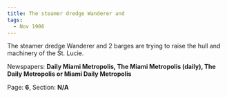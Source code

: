 ```yaml
---  
title: The steamer dredge Wanderer and  
tags:  
  - Nov 1906  
---  
```

  
The steamer dredge Wanderer and 2 barges are trying to raise the hull and machinery of the St. Lucie.  
  
Newspapers: **Daily Miami Metropolis, The Miami Metropolis (daily), The Daily Metropolis or Miami Daily Metropolis**  
  
Page: **6**, Section: **N/A** 
